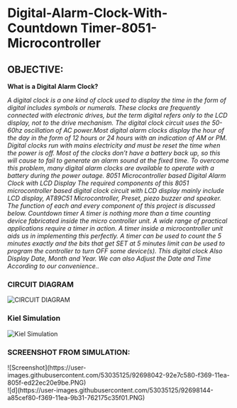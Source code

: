 # Digital-Alarm-Clock-With-Countdown Timer-8051-Microcontroller
## OBJECTIVE:
**What is a Digital Alarm Clock?**

*A digital clock is a one kind of clock used to display the time in the form of digital includes symbols
or numerals. These clocks are frequently connected with electronic drives, but the term
digital refers only to the LCD display, not to the drive mechanism. The digital clock circuit uses
the 50-60hz oscillation of AC power.Most digital alarm clocks display the hour of the day in the
form of 12 hours or 24 hours with an indication of AM or PM.
Digital clocks run with mains electricity and must be reset the time when the power is off. Most
of the clocks don’t have a battery back up, so this will cause to fail to generate an alarm sound at
the fixed time. To overcome this problem, many digital alarm clocks are available to operate with
a battery during the power outage.
8051 Microcontroller based Digital Alarm Clock with LCD Display
The required components of this 8051 microcontroller based digital clock circuit with LCD
display mainly include LCD display, AT89C51 Microcontroller, Preset, piezo buzzer and speaker.
The function of each and every component of this project is discussed below.
Countdown timer
A timer is nothing more than a time counting device fabricated inside the micro controller unit. A
wide range of practical applications require a timer in action. A timer inside a microcontroller
unit aids us in implementing this perfectly. A timer can be used to count the 5 minutes exactly
and the bits that get SET at 5 minutes limit can be used to program the controller to turn OFF
some device(s).
This digital clock Also Display Date, Month and Year.
We can also Adjust the Date and Time According to our convenience..*
</br>
<h3>CIRCUIT DIAGRAM</h3>

![CIRCUIT DIAGRAM](https://user-images.githubusercontent.com/53035125/92695268-d809f880-f365-11ea-9e0e-a3f84e54f7b8.jpg)
</br>
<h3>Kiel Simulation</h3>

![Kiel Simulation](https://user-images.githubusercontent.com/53035125/92697174-90d13700-f368-11ea-8117-f0eec4218c2c.PNG)
</br>
<h3>SCREENSHOT FROM SIMULATION:</h3>
![Screenshot](https://user-images.githubusercontent.com/53035125/92698042-92e7c580-f369-11ea-805f-ed22ec20e9be.PNG)
</br>
![d](https://user-images.githubusercontent.com/53035125/92698144-a85cef80-f369-11ea-9b31-762175c35f01.PNG)
